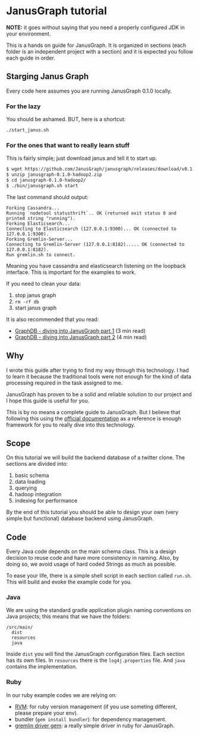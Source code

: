 # JanusGraph tutorial

**NOTE:** it goes without saying that you need a properly configured JDK in your environment.

This is a hands on guide for JanusGraph. It is organized in sections (each folder is an independent project with a section) and it is expected you follow each guide in order.

## Starging Janus Graph

Every code here assumes you are running JanusGraph 0.1.0 locally.

### For the lazy

You should be ashamed. BUT, here is a shortcut:

```bash
./start_janus.sh
```

### For the ones that want to really learn stuff

This is fairly simple; just download janus and tell it to start up.

```bash
$ wget https://github.com/JanusGraph/janusgraph/releases/download/v0.1.0/janusgraph-0.1.0-hadoop2.zip
$ unzip janusgraph-0.1.0-hadoop2.zip 
$ cd janusgraph-0.1.0-hadoop2/
$ ./bin/janusgraph.sh start
```

The last command should output:

```
Forking Cassandra...
Running `nodetool statusthrift`.. OK (returned exit status 0 and printed string "running").
Forking Elasticsearch...
Connecting to Elasticsearch (127.0.0.1:9300)... OK (connected to 127.0.0.1:9300).
Forking Gremlin-Server...
Connecting to Gremlin-Server (127.0.0.1:8182)..... OK (connected to 127.0.0.1:8182).
Run gremlin.sh to connect.
```

Meaning you have cassandra and elasticsearch listening on the loopback interface. This is important for the examples to work.

If you need to clean your data:

1. stop janus graph
1. `rm -rf db`
1. start janus graph

It is also recommended that you read:

* [GraphDB - diving into JanusGraph part 1](https://medium.com/finc-engineering/graph-db-diving-into-janusgraph-part-1f-199b807697d2) (3 min read)
* [GraphDB - diving into JanusGraph part 2](https://medium.com/finc-engineering/graph-db-diving-into-janusgraph-part-2-f4b9cbd967ac) (4 min read)


## Why

I wrote this guide after trying to find my way through this technology. I had to learn it because the traditional tools were not enough for the kind of data processing required in the task assigned to me.

JanusGraph has proven to be a solid and reliable solution to our project and I hope this guide is useful for you.

This is by no means a complete guide to JanusGraph. But I believe that following this using the [official documentation](http://docs.janusgraph.org/latest/) as a reference is enough framework for you to really dive into this technology.

## Scope

On this tutorial we will build the backend database of a twitter clone. The sections are divided into:

1. basic schema
1. data loading
1. querying
1. hadoop integration
1. indexing for performance

By the end of this tutorial you should be able to design your own (very simple but functional) database backend using JanusGraph.

## Code

Every Java code depends on the main schema class. This is a design decision to reuse code and have more consistency in naming. Also, by doing so, we avoid usage of hard coded Strings as much as possible.

To ease your life, there is a simple shell script in each section called `run.sh`. This will build and evoke the example code for you.

### Java

We are using the standard gradle application plugin naming conventions on Java projects; this means that we have the folders:

```
/src/main/
  dist
  resources
  java
```

Inside `dist` you will find the JanusGraph configuration files. Each section has its own files. In `resources` there is the `log4j.properties` file. And `java` contains the implementation.

### Ruby

In our ruby example codes we are relying on:

* [RVM](https://rvm.io/): for ruby version management (if you use someting different, please prepare your env).
* bundler (`gem install bundler`): for dependency management.
* [gremlin driver gem](https://github.com/marcelocf/gremlin_client): a really simple driver in ruby for JanusGraph.

